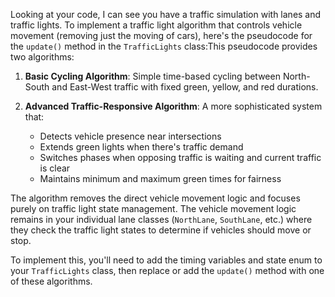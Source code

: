 Looking at your code, I can see you have a traffic simulation with lanes and traffic lights. To implement a traffic light algorithm that controls vehicle movement (removing just the moving of cars), here's the pseudocode for the `update()` method in the `TrafficLights` class:This pseudocode provides two algorithms:

1. **Basic Cycling Algorithm**: Simple time-based cycling between North-South and East-West traffic with fixed green, yellow, and red durations.

2. **Advanced Traffic-Responsive Algorithm**: A more sophisticated system that:
   - Detects vehicle presence near intersections
   - Extends green lights when there's traffic demand
   - Switches phases when opposing traffic is waiting and current traffic is clear
   - Maintains minimum and maximum green times for fairness

The algorithm removes the direct vehicle movement logic and focuses purely on traffic light state management. The vehicle movement logic remains in your individual lane classes (`NorthLane`, `SouthLane`, etc.) where they check the traffic light states to determine if vehicles should move or stop.

To implement this, you'll need to add the timing variables and state enum to your `TrafficLights` class, then replace or add the `update()` method with one of these algorithms.